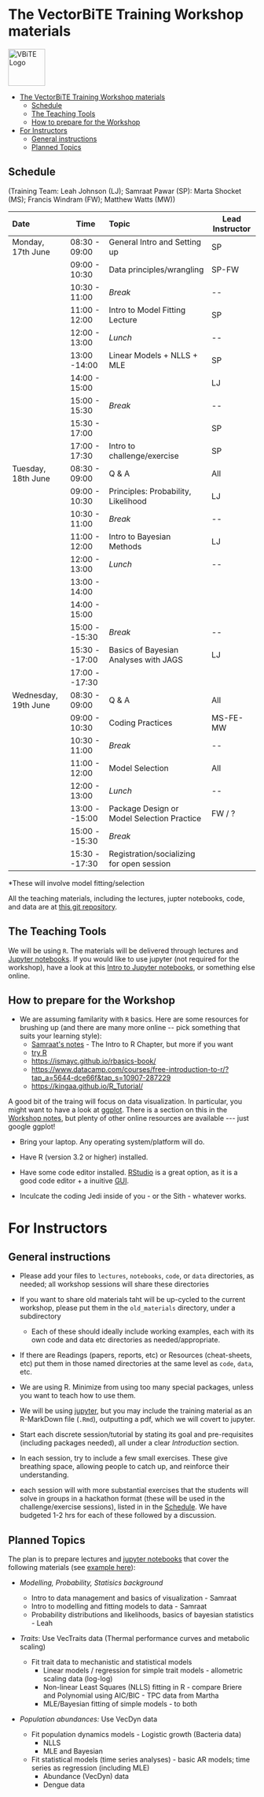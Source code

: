 # The VectorBiTE Training Workshop materials

<img src="notebooks/graphics/VB_logo.jpg" alt="VBiTE Logo" width="75">

<!-- TOC -->

- [The VectorBiTE Training Workshop materials](#the-vectorbite-training-workshop-materials)
    - [Schedule](#schedule)
    - [The Teaching Tools](#the-teaching-tools)
    - [How to prepare for the Workshop](#how-to-prepare-for-the-workshop)
- [For Instructors](#for-instructors)
    - [General instructions](#general-instructions)
    - [Planned Topics](#planned-topics)

<!-- /TOC -->

## Schedule

(Training Team: Leah Johnson (LJ); Samraat Pawar (SP): Marta Shocket (MS); Francis Windram (FW);  Matthew Watts (MW))

| Date                 | Time          | Topic                                      | Lead Instructor |
|:-------------------- | ------------- |:------------------------------------------ | --------------- |
| Monday, 17th June    | 08:30 - 09:00 | General Intro and Setting up               | SP              |
|                      | 09:00 - 10:30 | Data principles/wrangling                  | SP-FW           |
|                      | 10:30 - 11:00 | *Break*                                    | --              |
|                      | 11:00 - 12:00 | Intro to Model Fitting Lecture             | SP              |
|                      | 12:00 - 13:00 | *Lunch*                                    | --              |
|                      | 13:00 -14:00  | Linear Models + NLLS + MLE                 | SP              |
|                      | 14:00 - 15:00 |                                            | LJ              |
|                      | 15:00 - 15:30 | *Break*                                    | --              |
|                      | 15:30 - 17:00 |                                            | SP              |
|                      | 17:00 - 17:30 | Intro to challenge/exercise                | SP              |
| Tuesday, 18th June   | 08:30 - 09:00 | Q & A                                      | All             |
|                      | 09:00 - 10:30 | Principles: Probability, Likelihood        | LJ              |
|                      | 10:30 - 11:00 | *Break*                                    | --              |
|                      | 11:00 - 12:00 | Intro to Bayesian Methods                  | LJ              |
|                      | 12:00 - 13:00 | *Lunch*                                    | --              |
|                      | 13:00 - 14:00 |                                            |                 |
|                      | 14:00 - 15:00 |                                            |                 |
|                      | 15:00 --15:30 | *Break*                                    | --              |
|                      | 15:30 --17:00 | Basics of Bayesian Analyses with JAGS      | LJ              |
|                      | 17:00 --17:30 |                                            |                 |
| Wednesday, 19th June | 08:30 - 09:00 | Q & A                                      | All             |
|                      | 09:00 - 10:30 | Coding Practices                           | MS-FE-MW        |
|                      | 10:30 - 11:00 | *Break*                                    | --              |
|                      | 11:00 - 12:00 | Model Selection                            | All             |
|                      | 12:00 - 13:00 | *Lunch*                                    | --              |
|                      | 13:00 --15:00 | Package Design or Model Selection Practice | FW / ?          |
|                      | 15:00 --15:30 | *Break*                                    |                 |
|                      | 15:30 --17:30 | Registration/socializing for open session  |                 |

*These will involve model fitting/selection

All the teaching materials, including the lectures, jupter notebooks, code, and data are at [this git repository](https://github.com/vectorbite/VBiTraining2).

## The Teaching Tools

We will be using `R`. The materials will be delivered through lectures and [Jupyter notebooks](https://nbviewer.jupyter.org/github/vectorbite/VBiTraining2/blob/master/notebooks/Index.ipynb). If you would like to use jupyter (not required for the workshop), have a look at this [Intro to Jupyter notebooks](https://github.com/mhasoba/TheMulQuaBio/blob/master/notebooks/Intro.ipynb), or something else online.

## How to prepare for the Workshop

 * We are assuming familarity with `R` basics. Here are some resources for brushing up (and there are many more online -- pick something that suits your learning style):
     - [Samraat's notes](https://github.com/mhasoba/TheMulQuaBio/blob/master/silbiocomp/SilBioComp.pdf) - The Intro to R Chapter, but more if you want
     - [try R](https://hangouts.google.com/_/elUi/chat-redirect?dest=http%3A%2F%2Ftryr.codeschool.com%2F)
     - https://ismayc.github.io/rbasics-book/
     - https://www.datacamp.com/courses/free-introduction-to-r/?tap_a=5644-dce66f&tap_s=10907-287229
     - https://kingaa.github.io/R_Tutorial/

A good bit of the traing will focus on data visualization. In particular, you might want to have a look at [ggplot](http://ggplot.yhathq.com/). There is a section on this in the [Workshop notes](https://nbviewer.jupyter.org/github/vectorbite/VBiTraining2/blob/master/notebooks/Index.ipynb),  but plenty of other online resources are available --- just google ggplot!

  * Bring your laptop. Any operating system/platform will do.

  * Have R (version 3.2 or higher) installed.

  * Have some code editor installed. [RStudio](https://www.rstudio.com/) is a great option, as it is a good code editor + a inuitive [GUI](https://en.wikipedia.org/wiki/Graphical_user_interface).

  * Inculcate the coding Jedi inside of you - or the Sith - whatever works.

# For Instructors

## General instructions

* Please add your files to `lectures`, `notebooks`, `code`, or `data` directories, as needed; all workshop sessions will share these directories
* If you want to share old materials taht will be up-cycled to the current workshop, please put them in the `old_materials` directory, under a subdirectory
  * Each of these should ideally include working examples, each with its own code and data etc directories as needed/appropriate.
* If there are Readings (papers, reports, etc) or Resources (cheat-sheets, etc) put them in those named directories at the same level as `code`, `data`, etc.
* We are using R. Minimize from using too many special packages, unless you want to teach how to use them.
* We will be using [jupyter](https://github.com/mhasoba/TheMulQuaBio/blob/master/notebooks/Intro.ipynb), but you may include the training material as an R-MarkDown file (`.Rmd`), outputting a pdf, which we will covert to jupyter.
* Start each discrete session/tutorial by stating its goal and pre-requisites (including packages needed), all under a clear *Introduction* section.

* In each session, try to include a few small exercises. These give breathing space, allowing people to catch up, and reinforce their understanding.

* each session will with more substantial exercises that the students will solve in groups in a hackathon format (these will be used in the challenge/exercise sessions), listed in  in the [Schedule](https://github.com/vectorbite/VBiTraining/blob/master/README.md).  We have budgeted 1-2 hrs for each of these followed by a discussion.

## Planned Topics

The plan is to prepare lectures and  [jupyter notebooks](https://github.com/mhasoba/TheMulQuaBio/blob/master/notebooks/Intro.ipynb) that cover the following materials (see [example here](https://github.com/mhasoba/TheMulQuaBio/blob/master/notebooks/NLLS.ipynb)):

* *Modelling, Probability, Statisics background*
  - Intro to data management and basics of visualization - Samraat
  - Intro to modelling and fitting models to data - Samraat
  - Probability distributions and likelihoods, basics of bayesian statistics - Leah

* *Traits*: Use VecTraits data (Thermal performance curves and metabolic scaling)
  - Fit trait data to mechanistic and statistical models
    * Linear models / regression for simple trait models - allometric scaling data (log-log)
    * Non-linear Least Squares (NLLS) fitting in R  - compare Briere and Polynomial using AIC/BIC - TPC data from Martha
    * MLE/Bayesian fitting of simple models - to both

* *Population abundances:* Use VecDyn data
   - Fit population dynamics models - Logistic growth (Bacteria data)
      - NLLS
      - MLE and Bayesian
   - Fit statistical models (time series analyses) - basic AR models; time series as regression (including MLE)
      - Abundance (VecDyn) data
      - Dengue data
